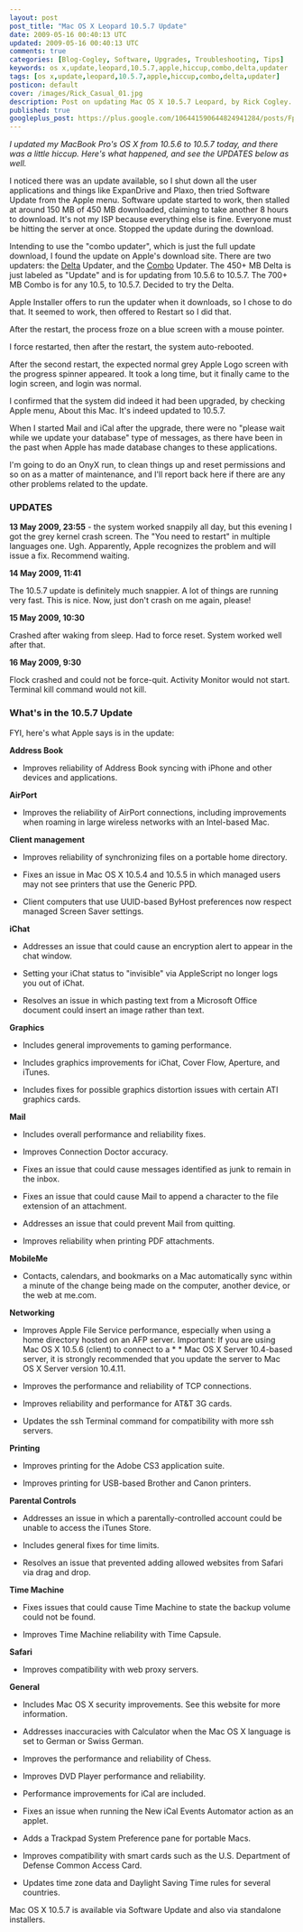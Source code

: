 ```yaml
---           
layout: post
post_title: "Mac OS X Leopard 10.5.7 Update"
date: 2009-05-16 00:40:13 UTC
updated: 2009-05-16 00:40:13 UTC
comments: true
categories: [Blog-Cogley, Software, Upgrades, Troubleshooting, Tips]
keywords: os x,update,leopard,10.5.7,apple,hiccup,combo,delta,updater
tags: [os x,update,leopard,10.5.7,apple,hiccup,combo,delta,updater]
posticon: default
cover: /images/Rick_Casual_01.jpg
description: Post on updating Mac OS X 10.5.7 Leopard, by Rick Cogley.
published: true
googleplus_post: https://plus.google.com/106441590644824941284/posts/FphLWngWQi3
---
```


_I updated my MacBook Pro's OS X from 10.5.6 to 10.5.7 today, and there was a little hiccup. Here's what happened, and see the UPDATES below as well._ 

<!--more--> 

I noticed there was an update available, so I shut down all the user applications and things like ExpanDrive and Plaxo, then tried Software Update from the Apple menu. Software update started to work, then stalled at around 150 MB of 450 MB downloaded, claiming to take another 8 hours to download. It's not my ISP because everything else is fine. Everyone must be hitting the server at once. Stopped the update during the download.

Intending to use the "combo updater", which is just the full update download, I found the update on Apple's download site. There are two updaters: the [Delta](http://support.apple.com/downloads/Mac_OS_X_10_5_7_Update) Updater, and the [Combo](http://support.apple.com/downloads/Mac_OS_X_10_5_7_Combo_Update) Updater. The 450+ MB Delta is just labeled as "Update" and is for updating from 10.5.6 to 10.5.7. The 700+ MB Combo is for any 10.5, to 10.5.7. Decided to try the Delta. 


Apple Installer offers to run the updater when it downloads, so I chose to do that. It seemed to work, then offered to Restart so I did that. 


After the restart, the process froze on a blue screen with a mouse pointer.


I force restarted, then after the restart, the system auto-rebooted.


After the second restart, the expected normal grey Apple Logo screen with the progress spinner appeared. It took a long time, but it finally came to the login screen, and login was normal.


I confirmed that the system did indeed it had been upgraded, by checking Apple menu, About this Mac. It's indeed updated to 10.5.7.





When I started Mail and iCal after the upgrade, there were no "please wait while we update your database" type of messages, as there have been in the past when Apple has made database changes to these applications. 


I'm going to do an OnyX run, to clean things up and reset permissions and so on as a matter of maintenance, and I'll report back here if there are any other problems related to the update. 


### UPDATES



**13 May 2009, 23:55** - the system worked snappily all day, but this evening I got the grey kernel crash screen. The "You need to restart" in multiple languages one. Ugh. Apparently, Apple recognizes the problem and will issue a fix. Recommend waiting.  


**14 May 2009, 11:41**


The 10.5.7 update is definitely much snappier. A lot of things are running very fast. This is nice. Now, just don't crash on me again, please! 


**15 May 2009, 10:30**


Crashed after waking from sleep. Had to force reset. System worked well after that. 


**16 May 2009, 9:30**


Flock crashed and could not be force-quit. Activity Monitor would not start. Terminal kill command would not kill. 


### What's in the 10.5.7 Update



FYI, here's what Apple says is in the update: 


> 


**Address Book**


* Improves reliability of Address Book syncing with iPhone and other devices and applications.


**AirPort**


* Improves the reliability of AirPort connections, including improvements when roaming in large wireless networks with an Intel-based Mac.


**Client management**


* Improves reliability of synchronizing files on a portable home directory.


* Fixes an issue in Mac OS X 10.5.4 and 10.5.5 in which managed users may not see printers that use the Generic PPD.


* Client computers that use UUID-based ByHost preferences now respect managed Screen Saver settings.


**iChat**


* Addresses an issue that could cause an encryption alert to appear in the chat window.


* Setting your iChat status to "invisible" via AppleScript no longer logs you out of iChat.


* Resolves an issue in which pasting text from a Microsoft Office document could insert an image rather than text.


**Graphics**


* Includes general improvements to gaming performance.


* Includes graphics improvements for iChat, Cover Flow, Aperture, and iTunes.


* Includes fixes for possible graphics distortion issues with certain ATI graphics cards.


**Mail**


* Includes overall performance and reliability fixes.


* Improves Connection Doctor accuracy.


* Fixes an issue that could cause messages identified as junk to remain in the inbox.


* Fixes an issue that could cause Mail to append a character to the file extension of an attachment.


* Addresses an issue that could prevent Mail from quitting.


* Improves reliability when printing PDF attachments.


**MobileMe**


* Contacts, calendars, and bookmarks on a Mac automatically sync within a minute of the change being made on the computer, another device, or the web at me.com.


**Networking**


* Improves Apple File Service performance, especially when using a home directory hosted on an AFP server. Important: If you are using Mac OS X 10.5.6 (client) to connect to a * * Mac OS X Server 10.4-based server, it is strongly recommended that you update the server to Mac OS X Server version 10.4.11.


* Improves the performance and reliability of TCP connections.


* Improves reliability and performance for AT&T 3G cards.


* Updates the ssh Terminal command for compatibility with more ssh servers.


**Printing**


* Improves printing for the Adobe CS3 application suite.


* Improves printing for USB-based Brother and Canon printers.


**Parental Controls**


* Addresses an issue in which a parentally-controlled account could be unable to access the iTunes Store.


* Includes general fixes for time limits.


* Resolves an issue that prevented adding allowed websites from Safari via drag and drop.


**Time Machine**


* Fixes issues that could cause Time Machine to state the backup volume could not be found.


* Improves Time Machine reliability with Time Capsule.


**Safari**


* Improves compatibility with web proxy servers.


**General**


* Includes Mac OS X security improvements. See this website for more information.


* Addresses inaccuracies with Calculator when the Mac OS X language is set to German or Swiss German.


* Improves the performance and reliability of Chess.


* Improves DVD Player performance and reliability.


* Performance improvements for iCal are included.


* Fixes an issue when running the New iCal Events Automator action as an applet.


* Adds a Trackpad System Preference pane for portable Macs.


* Improves compatibility with smart cards such as the U.S. Department of Defense Common Access Card.


* Updates time zone data and Daylight Saving Time rules for several countries.


Mac OS X 10.5.7 is available via Software Update and also via standalone installers.




